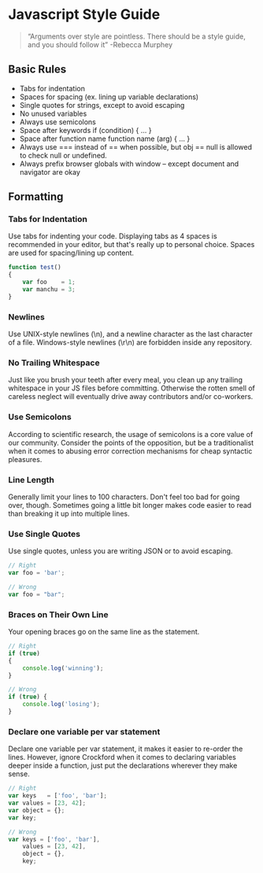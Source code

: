 # Javascript Style Guide

> “Arguments over style are pointless. There should be a style guide, and you should follow it” -Rebecca Murphey

## Basic Rules

* Tabs for indentation
* Spaces for spacing (ex. lining up variable declarations)
* Single quotes for strings, except to avoid escaping
* No unused variables
* Always use semicolons
* Space after keywords if (condition) { ... }
* Space after function name function name (arg) { ... }
* Always use === instead of == when possible, but obj == null is allowed to check null or undefined.
* Always prefix browser globals with window – except document and navigator are okay

## Formatting

### Tabs for Indentation

Use tabs for indenting your code. Displaying tabs as 4 spaces is recommended in your editor, but that's really up to personal choice. Spaces are used for spacing/lining up content.

```js
function test()
{
	var foo    = 1;
	var manchu = 3;
}
```

### Newlines

Use UNIX-style newlines (\n), and a newline character as the last character of a file. Windows-style newlines (\r\n) are forbidden inside any repository.

### No Trailing Whitespace

Just like you brush your teeth after every meal, you clean up any trailing whitespace in your JS files before committing. Otherwise the rotten smell of careless neglect will eventually drive away contributors and/or co-workers.

### Use Semicolons

According to scientific research, the usage of semicolons is a core value of our community. Consider the points of the opposition, but be a traditionalist when it comes to abusing error correction mechanisms for cheap syntactic pleasures.

### Line Length

Generally limit your lines to 100 characters. Don't feel too bad for going over, though. Sometimes going a little bit longer makes code easier to read than breaking it up into multiple lines.

### Use Single Quotes

Use single quotes, unless you are writing JSON or to avoid escaping.

```js
// Right
var foo = 'bar';

// Wrong
var foo = "bar";
```

### Braces on Their Own Line

Your opening braces go on the same line as the statement.

```js
// Right
if (true)
{
	console.log('winning');
}

// Wrong
if (true) {
	console.log('losing');
}
```

### Declare one variable per var statement

Declare one variable per var statement, it makes it easier to re-order the lines. However, ignore Crockford when it comes to declaring variables deeper inside a function, just put the declarations wherever they make sense.

```js
// Right
var keys   = ['foo', 'bar'];
var values = [23, 42];
var object = {};
var key;

// Wrong
var keys = ['foo', 'bar'],
    values = [23, 42],
    object = {},
    key;
```

